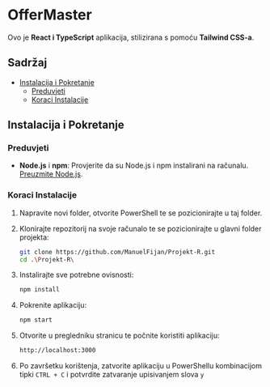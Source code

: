 # OfferMaster 

Ovo je **React i TypeScript** aplikacija, stilizirana s pomoću **Tailwind CSS-a**.

## Sadržaj
- [Instalacija i Pokretanje](#instalacija-i-pokretanje)
  - [Preduvjeti](#preduvjeti)
  - [Koraci Instalacije](#koraci-instalacije)

## Instalacija i Pokretanje

### Preduvjeti

- **Node.js** i **npm**: Provjerite da su Node.js i npm instalirani na računalu. [Preuzmite Node.js](https://nodejs.org/).

### Koraci Instalacije
1. Napravite novi folder, otvorite PowerShell te se pozicionirajte u taj folder. 

2. Klonirajte repozitorij na svoje računalo te se pozicionirajte u glavni folder projekta:
   ```bash
   git clone https://github.com/ManuelFijan/Projekt-R.git
   cd .\Projekt-R\
   ```
   
3. Instalirajte sve potrebne ovisnosti:
   ```bash
   npm install
   ```

4. Pokrenite aplikaciju:
   ```bash
   npm start
   ```

5. Otvorite u pregledniku stranicu te počnite koristiti aplikaciju:
   ```bash
   http://localhost:3000 
   ```
6. Po završetku korištenja, zatvorite aplikaciju u PowerShellu kombinacijom tipki ```CTRL + C``` i potvrdite zatvaranje upisivanjem slova ```y```

